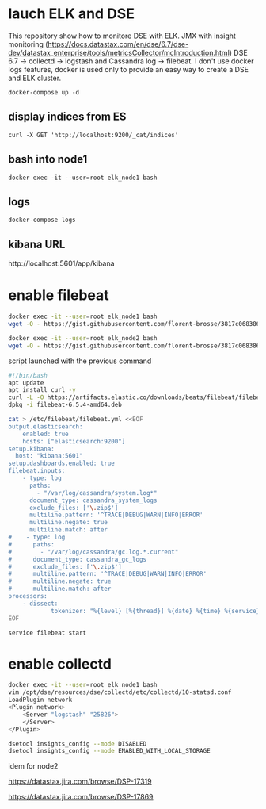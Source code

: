 # lauch ELK and DSE
This repository show how to monitore DSE with ELK. JMX with insight monitoring (https://docs.datastax.com/en/dse/6.7/dse-dev/datastax_enterprise/tools/metricsCollector/mcIntroduction.html) DSE 6.7 -> collectd -> logstash and Cassandra log -> filebeat.
I don't use docker logs features, docker is used only to provide an easy way to create a DSE and ELK cluster.

`docker-compose up -d`

## display indices from ES
`curl -X GET 'http://localhost:9200/_cat/indices'`

## bash into node1
`docker exec -it --user=root elk_node1 bash`

## logs
`docker-compose logs`

## kibana URL
http://localhost:5601/app/kibana

# enable filebeat
```bash
docker exec -it --user=root elk_node1 bash
wget -O - https://gist.githubusercontent.com/florent-brosse/3817c068386a333300c0cef3dcd086b6/raw/babb9170b497b08fd161d0b76e41c1d5735a7c92/dse_filebeat.sh | bash
```

```bash
docker exec -it --user=root elk_node2 bash
wget -O - https://gist.githubusercontent.com/florent-brosse/3817c068386a333300c0cef3dcd086b6/raw/babb9170b497b08fd161d0b76e41c1d5735a7c92/dse_filebeat.sh | bash
```

script launched with the previous command
```bash
#!/bin/bash
apt update
apt install curl -y
curl -L -O https://artifacts.elastic.co/downloads/beats/filebeat/filebeat-6.5.4-amd64.deb
dpkg -i filebeat-6.5.4-amd64.deb

cat > /etc/filebeat/filebeat.yml <<EOF
output.elasticsearch:
    enabled: true
    hosts: ["elasticsearch:9200"]
setup.kibana:
  host: "kibana:5601"
setup.dashboards.enabled: true
filebeat.inputs:
    - type: log
      paths:
        - "/var/log/cassandra/system.log*"
      document_type: cassandra_system_logs
      exclude_files: ['\.zip$']
      multiline.pattern: '^TRACE|DEBUG|WARN|INFO|ERROR'
      multiline.negate: true
      multiline.match: after
#    - type: log
#      paths:
#        - "/var/log/cassandra/gc.log.*.current"
#      document_type: cassandra_gc_logs
#      exclude_files: ['\.zip$']
#      multiline.pattern: '^TRACE|DEBUG|WARN|INFO|ERROR'
#      multiline.negate: true
#      multiline.match: after
processors:
    - dissect:
            tokenizer: "%{level} [%{thread}] %{date} %{time} %{service} %{F}:%{L} - %{msg}"
EOF
```

`service filebeat start`



# enable collectd 
```bash
docker exec -it --user=root elk_node1 bash
vim /opt/dse/resources/dse/collectd/etc/collectd/10-statsd.conf
LoadPlugin network
<Plugin network>
    <Server "logstash" "25826">
    </Server>
</Plugin>

dsetool insights_config --mode DISABLED
dsetool insights_config --mode ENABLED_WITH_LOCAL_STORAGE
```


idem for node2


https://datastax.jira.com/browse/DSP-17319

https://datastax.jira.com/browse/DSP-17869







